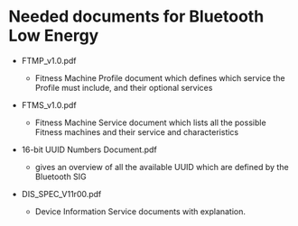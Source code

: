 # Needed documents for Bluetooth Low Energy 

- FTMP_v1.0.pdf 
    - Fitness Machine Profile document which defines which service the Profile must include, and their
    optional services

- FTMS_v1.0.pdf
    - Fitness Machine Service document which lists all the possible Fitness machines and their service
    and characteristics 
      
- 16-bit UUID Numbers Document.pdf
    - gives an overview of all the available UUID which are defined by the Bluetooth SIG 

- DIS_SPEC_V11r00.pdf 
    - Device Information Service documents with explanation. 
